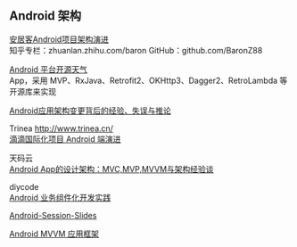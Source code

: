 Android 架构
---

[安居客Android项目架构演进](https://juejin.im/post/58b073c5b123db0052c03fb1)  
知乎专栏：zhuanlan.zhihu.com/baron
GitHub：github.com/BaronZ88

[Android 平台开源天气](https://github.com/BaronZ88/MinimalistWeather)  
App，采用 MVP、RxJava、Retrofit2、OKHttp3、Dagger2、RetroLambda 等开源库来实现  

[Android应用架构变更背后的经验、失误与推论](http://www.csdn.net/article/2015-12-16/2826499-android-app-architecture?locationNum=7&fps=1)  

Trinea http://www.trinea.cn/  
[滴滴国际化项目 Android 端演进](http://www.trinea.cn/android/didi-internationalization-android-evolution/)  

天码云  
[Android App的设计架构：MVC,MVP,MVVM与架构经验谈](https://www.tianmaying.com/tutorial/AndroidMVC)  

diycode  
[Android 业务组件化开发实践](https://www.diycode.cc/topics/362)  

[Android-Session-Slides](https://github.com/MDCC2016/Android-Session-Slides/blob/master/02-From.Containerization.To.Modularity.pdf)  

[Android MVVM 应用框架](https://juejin.im/entry/58c63e64ac502e00620b98b5)  


